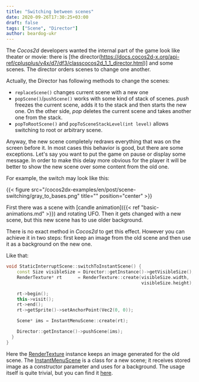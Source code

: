 ```yaml
---
title: "Switching between scenes"
date: 2020-09-26T17:30:25+03:00
draft: false
tags: ["Scene", "Director"]
author: beardog-ukr
---
```


The _Cocos2d_ developers wanted the internal part of the game look like theater or movie: there is [the director(https://docs.cocos2d-x.org/api-ref/cplusplus/v4x/d7/df3/classcocos2d_1_1_director.html)] and some scenes. The director orders scenes to change one another.

<!--more-->

Actually, the Director has following methods to change the scenes:
* `replaceScene()` changes current scene with a new one
* `popScene()`/`pushScene()` works with some kind of stack of scenes. _push_ freezes the current scene, adds it to the stack and then starts the new one. On the other side, _pop_ deletes the current scene and takes another one from the stack.
* `popToRootScene()` and `popToSceneStackLevel(int level)` allows switching to root or arbitrary scene.

Anyway, the new scene completely redraws everything that was on the screen before it. In most cases this behavior is good, but there are some exceptions. Let's say you want to put the game on pause or display some message. In order to make this delay more obvious for the player it will be better to show the new scene over some content from the old one.

For example, the switch may look like this:

{{< figure src="/cocos2dx-examples/en/post/scene-switching/gray_to_bases.png" title="" position="center" >}}

First there was a scene with [candle animation]({{< ref "basic-animations.md" >}}) and rotating UFO. Then it gets changed with a new scene, but this new scene has to use older background.

There is no exact method in _Cocos2d_ to get this effect. However you can achieve it in two steps: first keep an image from the old scene and then use it as a background on the new one.

Like that:
```cpp
void StaticInterruptScene::switchToInstantScene() {
    const Size visibleSize = Director::getInstance()->getVisibleSize();
    RenderTexture* rt      = RenderTexture::create(visibleSize.width,
                                                   visibleSize.height);

    rt->begin();
    this->visit();
    rt->end();
    rt->getSprite()->setAnchorPoint(Vec2(0, 0));

    Scene* ims = InstantMenuScene::create(rt);

    Director::getInstance()->pushScene(ims);
  }
}
```

Here the [RenderTexture](https://docs.cocos2d-x.org/api-ref/cplusplus/v4x/d9/ddc/classcocos2d_1_1_render_texture.html) instance keeps an image generated for the old scene. The [InstantMenuScene](https://github.com/beardog-ukr/cocos2dx-examples/blob/master/examples/AnimationDemo/Classes/scenes/InstantMenuScene.cpp) is a class for a new scene; it receives stored image as a constructor parameter and uses for a background. The usage itself is quite trivial, but you can find it [here](https://github.com/beardog-ukr/cocos2dx-examples/blob/master/examples/AnimationDemo/Classes/scenes/InstantMenuScene.cpp).
